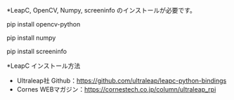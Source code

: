 *LeapC, OpenCV, Numpy, screeninfo のインストールが必要です。


pip install opencv-python

pip install numpy

pip install screeninfo

*LeapC インストール方法
- Ultraleap社 Github：https://github.com/ultraleap/leapc-python-bindings
- Cornes WEBマガジン：https://cornestech.co.jp/column/ultraleap_rpi
